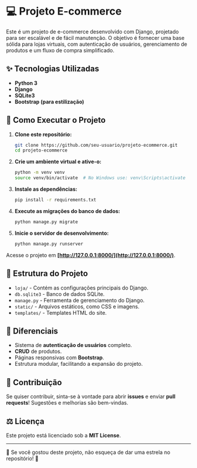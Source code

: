 # 💻 Projeto E-commerce

Este é um projeto de e-commerce desenvolvido com Django, projetado para ser escalável e de fácil manutenção. O objetivo é fornecer uma base sólida para lojas virtuais, com autenticação de usuários, gerenciamento de produtos e um fluxo de compra simplificado.

## ✨ Tecnologias Utilizadas
- **Python 3**
- **Django**
- **SQLite3**
- **Bootstrap (para estilização)**

## 🚀 Como Executar o Projeto

1. **Clone este repositório:**
   ```bash
   git clone https://github.com/seu-usuario/projeto-ecommerce.git
   cd projeto-ecommerce
   ```

2. **Crie um ambiente virtual e ative-o:**
   ```bash
   python -m venv venv
   source venv/bin/activate  # No Windows use: venv\Scripts\activate
   ```

3. **Instale as dependências:**
   ```bash
   pip install -r requirements.txt
   ```

4. **Execute as migrações do banco de dados:**
   ```bash
   python manage.py migrate
   ```

5. **Inicie o servidor de desenvolvimento:**
   ```bash
   python manage.py runserver
   ```

Acesse o projeto em **[http://127.0.0.1:8000/](http://127.0.0.1:8000/)**.

## 🔄 Estrutura do Projeto

- `loja/` - Contém as configurações principais do Django.
- `db.sqlite3` - Banco de dados SQLite.
- `manage.py` - Ferramenta de gerenciamento do Django.
- `static/` - Arquivos estáticos, como CSS e imagens.
- `templates/` - Templates HTML do site.

## 🌟 Diferenciais
- Sistema de **autenticação de usuários** completo.
- **CRUD** de produtos.
- Páginas responsivas com **Bootstrap**.
- Estrutura modular, facilitando a expansão do projeto.

## 💪 Contribuição

Se quiser contribuir, sinta-se à vontade para abrir **issues** e enviar **pull requests**! Sugestões e melhorias são bem-vindas.

## ⚖️ Licença

Este projeto está licenciado sob a **MIT License**.

---
🎉 Se você gostou deste projeto, não esqueça de dar uma estrela no repositório! 🌟

